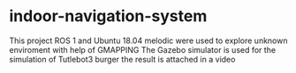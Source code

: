 # indoor-navigation-system
This project ROS 1 and Ubuntu 18.04 melodic were used
to explore unknown enviroment with help of GMAPPING 
The Gazebo simulator is used for the simulation of Tutlebot3 burger 
the result is attached in a video 
